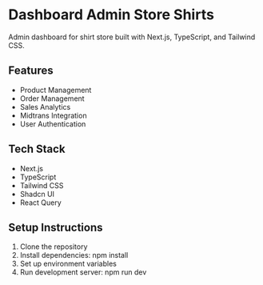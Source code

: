 # Dashboard Admin Store Shirts
Admin dashboard for shirt store built with Next.js, TypeScript, and Tailwind CSS.

## Features
- Product Management
- Order Management
- Sales Analytics
- Midtrans Integration
- User Authentication

## Tech Stack
- Next.js
- TypeScript
- Tailwind CSS
- Shadcn UI
- React Query

## Setup Instructions
1. Clone the repository
2. Install dependencies: npm install
3. Set up environment variables
4. Run development server: npm run dev
